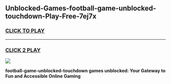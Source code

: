 
## Unblocked-Games-football-game-unblocked-touchdown-Play-Free-7ej7x
<h3>
<a href="https://premium76.site?title=football-game-unblocked-touchdown&ref=18A">CLICK TO PLAY</a></h3>
<hr>

<h3>
<a href="https://premium76.site?title=football-game-unblocked-touchdown&ref=18A">CLICK 2 PLAY</a>
  
</h3>

<a href="https://premium76.site?title=football-game-unblocked-touchdown&ref=18A"><img src="https://clearcache.store/games.png"></a>


**football-game-unblocked-touchdown games unblocked: Your Gateway to Fun and Accessible Online Gaming**
